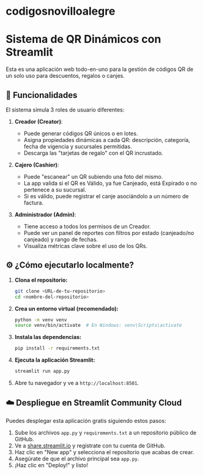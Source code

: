 # codigosnovilloalegre

# Sistema de QR Dinámicos con Streamlit

Esta es una aplicación web todo-en-uno para la gestión de códigos QR de un solo uso para descuentos, regalos o canjes.

## 🚀 Funcionalidades

El sistema simula 3 roles de usuario diferentes:

1.  **Creador (Creator)**:
    * Puede generar códigos QR únicos o en lotes.
    * Asigna propiedades dinámicas a cada QR: descripción, categoría, fecha de vigencia y sucursales permitidas.
    * Descarga las "tarjetas de regalo" con el QR incrustado.

2.  **Cajero (Cashier)**:
    * Puede "escanear" un QR subiendo una foto del mismo.
    * La app valida si el QR es Válido, ya fue Canjeado, está Expirado o no pertenece a su sucursal.
    * Si es válido, puede registrar el canje asociándolo a un número de factura.

3.  **Administrador (Admin)**:
    * Tiene acceso a todos los permisos de un Creador.
    * Puede ver un panel de reportes con filtros por estado (canjeado/no canjeado) y rango de fechas.
    * Visualiza métricas clave sobre el uso de los QRs.

## ⚙️ ¿Cómo ejecutarlo localmente?

1.  **Clona el repositorio:**
    ```bash
    git clone <URL-de-tu-repositorio>
    cd <nombre-del-repositorio>
    ```

2.  **Crea un entorno virtual (recomendado):**
    ```bash
    python -m venv venv
    source venv/bin/activate  # En Windows: venv\Scripts\activate
    ```

3.  **Instala las dependencias:**
    ```bash
    pip install -r requirements.txt
    ```

4.  **Ejecuta la aplicación Streamlit:**
    ```bash
    streamlit run app.py
    ```

5.  Abre tu navegador y ve a `http://localhost:8501`.

## ☁️ Despliegue en Streamlit Community Cloud

Puedes desplegar esta aplicación gratis siguiendo estos pasos:

1.  Sube los archivos `app.py` y `requirements.txt` a un repositorio público de GitHub.
2.  Ve a [share.streamlit.io](https://share.streamlit.io) y regístrate con tu cuenta de GitHub.
3.  Haz clic en "New app" y selecciona el repositorio que acabas de crear.
4.  Asegúrate de que el archivo principal sea `app.py`.
5.  ¡Haz clic en "Deploy!" y listo!
